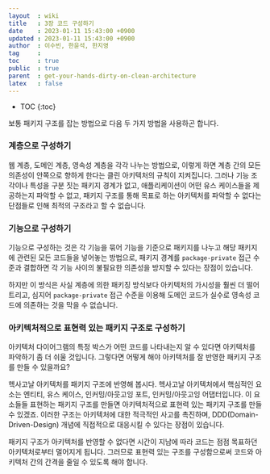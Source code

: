 ```yaml
---
layout  : wiki
title   : 3장 코드 구성하기
date    : 2023-01-11 15:43:00 +0900
updated : 2023-01-11 15:43:00 +0900
author  : 이수빈, 한윤석, 한지영
tag     :
toc     : true
public  : true
parent  : get-your-hands-dirty-on-clean-architecture
latex   : false
---
```

* TOC
{:toc}

보통 패키지 구조를 잡는 방법으로 다음 두 가지 방법을 사용하곤 합니다.

### 계층으로 구성하기

웹 계층, 도메인 계층, 영속성 계층을 각각 나누는 방법으로, 이렇게 하면 계층 간의 모든 의존성이 안쪽으로 향하게 한다는 클린 아키텍처의 규칙이 지켜집니다.
그러나 기능 조각이나 특성을 구분 짓는 패키지 경계가 없고, 애플리케이션이 어떤 유스 케이스들을 제공하는지 파악할 수 없고, 패키지 구조를 통해 목표로 하는 아키텍처를 파악할 수 없다는 단점들로 인해 최적의 구조라고 할 수 없습니다.

### 기능으로 구성하기

기능으로 구성하는 것은 각 기능을 묶어 기능을 기준으로 패키지를 나누고 해당 패키지에 관련된 모든 코드들을 넣어놓는 방법으로, 패키지 경계를 `package-private` 접근 수준과 결합하면 각 기능 사이의 불필요한 의존성을 방지할 수 있다는 장점이 있습니다.

하지만 이 방식은 사실 계층에 의한 패키징 방식보다 아키텍처의 가시성을 훨씬 더 떨어트리고, 심지어 `package-private` 접근 수준을 이용해 도메인 코드가 실수로 영속성 코드에 의존하는 것을 막을 수 없습니다.

### 아키텍처적으로 표현력 있는 패키지 구조로 구성하기

아키텍처 다이어그램의 특정 박스가 어떤 코드를 나타내는지 알 수 있다면 아키텍처를 파악하기 좀 더 쉬울 것입니다. 그렇다면 어떻게 해야 아키텍처를 잘 반영한 패키지 구조를 만들 수 있을까요?

헥사고날 아키텍처를 패키지 구조에 반영해 봅시다. 헥사고날 아키텍처에서 핵심적인 요소는 엔티티, 유스 케이스, 인커밍/아웃고잉 포트, 인커밍/아웃고잉 어댑터입니다. 이 요소들들 표현하는 패키지 구조를 만들면 아키텍처적으로 표현력 있는 패키지 구조를 만들 수 있겠죠. 이러한 구조는 아키텍처에 대한 적극적인 사고를 촉진하며, DDD(Domain-Driven-Design) 개념에 직접적으로 대응시킬 수 있다는 장점이 있습니다.

패키지 구조가 아키텍처를 반영할 수 없다면 시간이 지남에 따라 코드는 점점 목표하던 아키텍처로부터 멀어지게 됩니다. 그러므로 표현력 있는 구조를 구성함으로써 코드와 아키텍처 간의 간격을 줄일 수 있도록 해야 합니다.

